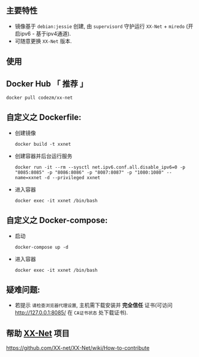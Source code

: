 ## 主要特性
- 镜像基于 `debian:jessie` 创建, 由 `supervisord` 守护运行 `XX-Net` + `miredo` (开启ipv6 - 基于ipv4通道).
- 可随意更换 `XX-Net` 版本.

## 使用
## Docker Hub 「 推荐 」
    docker pull codezm/xx-net

## 自定义之 Dockerfile:
- 创建镜像

      docker build -t xxnet
- 创建容器并后台运行服务

      docker run -it --rm --sysctl net.ipv6.conf.all.disable_ipv6=0 -p "8085:8085" -p "8086:8086" -p "8087:8087" -p "1080:1080" --name=xxnet -d --privileged xxnet
- 进入容器

      docker exec -it xxnet /bin/bash

## 自定义之 Docker-compose:
- 启动

      docker-compose up -d
- 进入容器

      docker exec -it xxnet /bin/bash
## 疑难问题:
- 若提示 `请检查浏览器代理设置`, 主机需下载安装并 **完全信任** 证书(可访问 http://127.0.0.1:8085/ 在 `CA证书状态` 处下载证书).

## 帮助 [XX-Net](https://github.com/XX-net/XX-Net) 项目
https://github.com/XX-net/XX-Net/wiki/How-to-contribute
